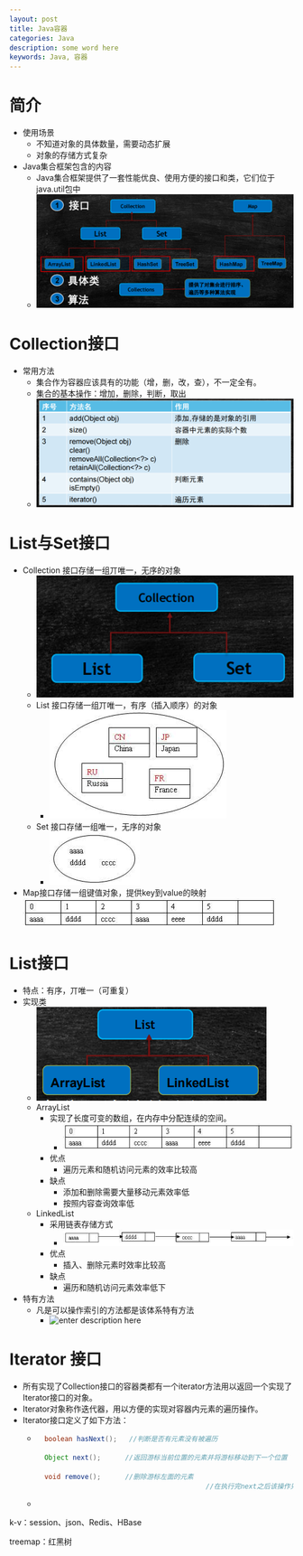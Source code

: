 ```yaml
---
layout: post
title: Java容器
categories: Java
description: some word here
keywords: Java, 容器
---
```


# 简介
- 使用场景
	- 不知道对象的具体数量，需要动态扩展
	- 对象的存储方式复杂
- Java集合框架包含的内容
	- Java集合框架提供了一套性能优良、使用方便的接口和类，它们位于java.util包中
	- ![enter description here](/images/posts/java/study/collection/collection.png)

# Collection接口
- 常用方法
	- 集合作为容器应该具有的功能（增，删，改，查），不一定全有。
	- 集合的基本操作：增加，删除，判断，取出
	- ![enter description here](/images/posts/java/study/collection/method.png)

# List与Set接口
- Collection 接口存储一组丌唯一，无序的对象
	- ![enter description here](/images/posts/java/study/collection/collection-sub.png)
	- List 接口存储一组丌唯一，有序（插入顺序）的对象
		- ![enter description here](/images/posts/java/study/collection/list.png)
	- Set 接口存储一组唯一，无序的对象
		- ![enter description here](/images/posts/java/study/collection/set.png)
- Map接口存储一组键值对象，提供key到value的映射
	  ![enter description here](/images/posts/java/study/collection/map.png)
	  
# List接口
- 特点：有序，丌唯一（可重复）
- 实现类
	- ![enter description here](/images/posts/java/study/collection/list-sub.png)
	- ArrayList
		- 实现了长度可变的数组，在内存中分配连续的空间。
			- ![enter description here](/images/posts/java/study/collection/arraylist.png)
		- 优点
			- 遍历元素和随机访问元素的效率比较高
		- 缺点
			- 添加和删除需要大量移动元素效率低
			- 按照内容查询效率低
	- LinkedList
		- 采用链表存储方式
			- ![enter description here](/images/posts/java/study/collection/linkedlist.png)
		- 优点
			- 插入、删除元素时效率比较高
		- 缺点
			- 遍历和随机访问元素效率低下
- 特有方法
	- 凡是可以操作索引的方法都是该体系特有方法
		- ![enter description here](/images/posts/java/study/collection/list-method.png)

# Iterator 接口
- 所有实现了Collection接口的容器类都有一个iterator方法用以返回一个实现了Iterator接口的对象。
- Iterator对象称作迭代器，用以方便的实现对容器内元素的遍历操作。
- Iterator接口定义了如下方法：
	- ```java
		boolean hasNext();   //判断是否有元素没有被遍历
		
		Object next();      //返回游标当前位置的元素并将游标移动到下一个位置
		
		void remove();      //删除游标左面的元素
												//在执行完next之后该操作只能执行一次
	  ```
	- 
			
			
			



k-v：session、json、Redis、HBase

treemap：红黑树